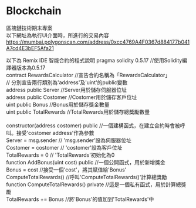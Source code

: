 # Blockchain
區塊鏈技術期末專案<br>
以下網址為執行UI介面時，所進行的交易內容
https://mumbai.polygonscan.com/address/0xcc4769A4F0367d884177b041A7cd4E3bEF5Afa21

以下為 Remix IDE 智能合約的程式說明
pragma solidity 0.5.17                  //使用Solidity編譯器版本為0.5.17 <br>
contract RewardsCalculator              //宣告合約名稱為「RewardsCalculator」<br>
// 分別宣告兩行類別為'address'及'uint'的public變數<br>
    address public Server               //Server用於儲存伺服器位址<br>
    address public Costomer             //Costomer用於儲存客戶位址<br>
    uint public Bonus                   //Bonus用於儲存獎金數量<br>
    uint public TotalRewards            //TotalRewards用於儲存總獎勵數量<br>                       
constructor(address costomer) public    //一個建構函式，在建立合約時會被呼叫。接受'costomer address'作為參數<br>
    Server = msg.sender                 // 'msg.sender'設為伺服器位址<br>
    Costomer = costomer                 // 'costomer'設為客戶位址<br>
    TotalRewards = 0                    // 'TotalRewards'初始化為0<br>
function AddBonus(uint cost) public     //一個公開函式，用於新增獎金<br>
    Bonus = cost                        //接受一個'cost'，將其賦值給'Bonus'<br>
    ComputeTotalRewards()               //呼叫'ComputeTotalRewards()'計算總獎勵<br>
function ComputeTotalRewards() private  //這是一個私有函式，用於計算總獎勵<br>
    TotalRewards += Bonus               //將'Bonus'的值加到'TotalRewards'中<br>
    

